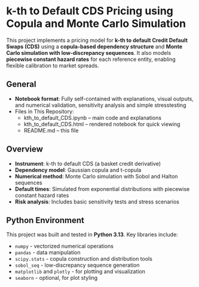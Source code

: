 # k-th to Default CDS Pricing using Copula and Monte Carlo Simulation

This project implements a pricing model for **k-th to default Credit Default Swaps (CDS)** using a **copula-based dependency structure** and **Monte Carlo simulation with low-discrepancy sequences**. It also models **piecewise constant hazard rates** for each reference entity, enabling flexible calibration to market spreads.

## General
- **Notebook format**: Fully self-contained with explanations, visual outputs, and numerical validation, sensitivity analysis and simple stresstesting
- Files in This Repository:
  - kth_to_default_CDS.ipynb – main code and explanations
  - kth_to_default_CDS.html – rendered notebook for quick viewing
  - README.md – this file

## Overview

- **Instrument**: k-th to default CDS (a basket credit derivative)
- **Dependency model**: Gaussian copula and t-copula
- **Numerical method**: Monte Carlo simulation with Sobol and Halton sequences
- **Default times**: Simulated from exponential distributions with piecewise constant hazard rates
- **Risk analysis**: Includes basic sensitivity tests and stress scenarios

## Python Environment

This project was built and tested in **Python 3.13**. Key libraries include:

- `numpy` - vectorized numerical operations
- `pandas` - data manipulation
- `scipy.stats` - copula construction and distribution tools
- `sobol_seq` - low-discrepancy sequence generation
- `matplotlib` and `plotly` - for plotting and visualization
- `seaborn` - optional, for plot styling


